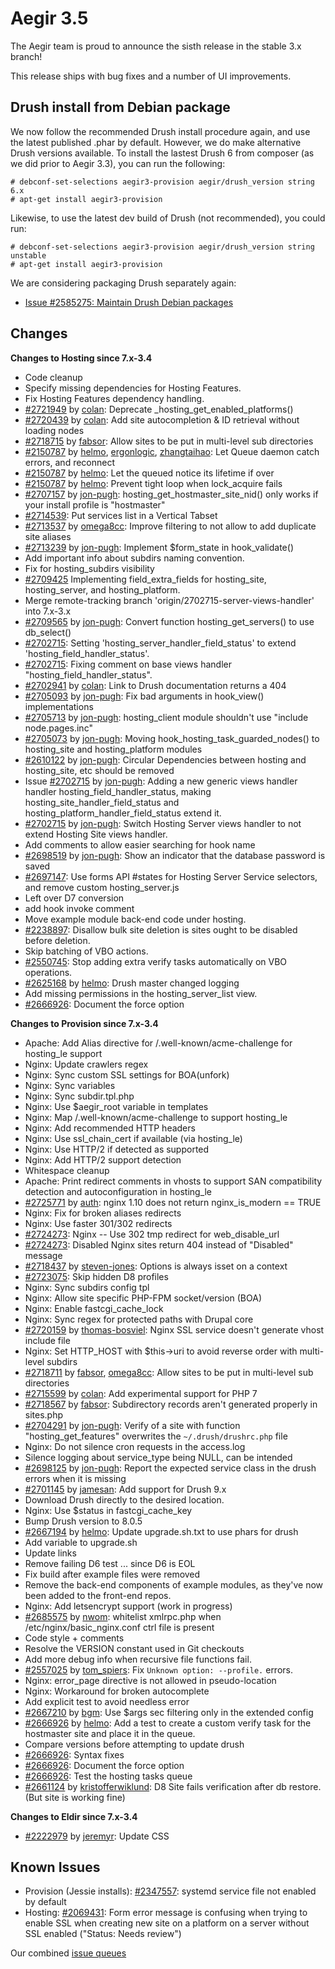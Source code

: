 Aegir 3.5
=========

The Aegir team is proud to announce the sisth release in the stable 3.x branch!

This release ships with bug fixes and a number of UI improvements.

Drush install from Debian package
---------------------------------

We now follow the recommended Drush install procedure again, and use the latest published .phar by default. However, we do make alternative Drush versions available. To install the lastest Drush 6 from composer (as we did prior to Aegir 3.3), you can run the following:

    # debconf-set-selections aegir3-provision aegir/drush_version string 6.x
    # apt-get install aegir3-provision

Likewise, to use the latest dev build of Drush (not recommended), you could run:

    # debconf-set-selections aegir3-provision aegir/drush_version string unstable
    # apt-get install aegir3-provision

We are considering packaging Drush separately again:

* [Issue #2585275: Maintain Drush Debian packages](https://www.drupal.org/node/2585275)

Changes
-------

**Changes to Hosting since 7.x-3.4**

* Code cleanup
* Specify missing dependencies for Hosting Features.
* Fix Hosting Features dependency handling.
* [#2721949](https://www.drupal.orgnode/2721949) by [colan](https://www.drupal.org/u/colan): Deprecate _hosting_get_enabled_platforms()
* [#2720439](https://www.drupal.orgnode/2720439) by [colan](https://www.drupal.org/u/colan): Add site autocompletion & ID retrieval without loading nodes
* [#2718715](https://www.drupal.orgnode/2718715) by [fabsor](https://www.drupal.org/u/fabsor): Allow sites to be put in multi-level sub directories
* [#2150787](https://www.drupal.orgnode/2150787) by [helmo](https://www.drupal.org/u/helmo), [ergonlogic](https://www.drupal.org/u/ergonlogic), [zhangtaihao](https://www.drupal.org/u/zhangtaihao): Let Queue daemon catch errors, and reconnect
* [#2150787](https://www.drupal.orgnode/2150787) by [helmo](https://www.drupal.org/u/helmo): Let the queued notice its lifetime if over
* [#2150787](https://www.drupal.orgnode/2150787) by [helmo](https://www.drupal.org/u/helmo): Prevent tight loop when lock_acquire fails
* [#2707157](https://www.drupal.orgnode/2707157) by [jon-pugh](https://www.drupal.org/u/jon-pugh): hosting_get_hostmaster_site_nid() only works if your install profile is "hostmaster"
* [#2714539](https://www.drupal.orgnode/2714539): Put services list in a Vertical Tabset
* [#2713537](https://www.drupal.orgnode/2713537) by [omega8cc](https://www.drupal.org/u/omega8cc): Improve filtering to not allow to add duplicate site aliases
* [#2713239](https://www.drupal.orgnode/2713239) by [jon-pugh](https://www.drupal.org/u/jon-pugh): Implement $form_state in hook_validate()
* Add important info about subdirs naming convention.
* Fix for hosting_subdirs visibility
* [#2709425](https://www.drupal.orgnode/2709425) Implementing field_extra_fields for hosting_site, hosting_server, and hosting_platform.
* Merge remote-tracking branch 'origin/2702715-server-views-handler' into 7.x-3.x
* [#2709565](https://www.drupal.orgnode/2709565) by [jon-pugh](https://www.drupal.org/u/jon-pugh): Convert function hosting_get_servers() to use db_select()
* [#2702715](https://www.drupal.orgnode/2702715): Setting 'hosting_server_handler_field_status' to extend 'hosting_field_handler_status'.
* [#2702715](https://www.drupal.orgnode/2702715): Fixing comment on base views handler "hosting_field_handler_status".
* [#2702941](https://www.drupal.orgnode/2702941) by [colan](https://www.drupal.org/u/colan): Link to Drush documentation returns a 404
* [#2705093](https://www.drupal.orgnode/2705093) by [jon-pugh](https://www.drupal.org/u/jon-pugh): Fix bad arguments in hook_view() implementations
* [#2705713](https://www.drupal.orgnode/2705713) by [jon-pugh](https://www.drupal.org/u/jon-pugh): hosting_client module shouldn't use "include node.pages.inc"
* [#2705073](https://www.drupal.orgnode/2705073) by [jon-pugh](https://www.drupal.org/u/jon-pugh): Moving hook_hosting_task_guarded_nodes() to hosting_site and hosting_platform modules
* [#2610122](https://www.drupal.orgnode/2610122) by [jon-pugh](https://www.drupal.org/u/jon-pugh): Circular Dependencies between hosting and hosting_site, etc should be removed
*  Issue [#2702715](https://www.drupal.orgnode/2702715) by [jon-pugh](https://www.drupal.org/u/jon-pugh): Adding a new generic views handler handler hosting_field_handler_status, making hosting_site_handler_field_status and hosting_platform_handler_field_status extend it.
* [#2702715](https://www.drupal.orgnode/2702715) by [jon-pugh](https://www.drupal.org/u/jon-pugh): Switch Hosting Server views handler to not extend Hosting Site views handler.
* Add comments to allow easier searching for hook name
* [#2698519](https://www.drupal.orgnode/2698519) by [jon-pugh](https://www.drupal.org/u/jon-pugh): Show an indicator that the database password is saved
* [#2697147](https://www.drupal.orgnode/2697147): Use forms API #states for Hosting Server Service selectors, and remove custom hosting_server.js
* Left over D7 conversion
* add hook invoke comment
* Move example module back-end code under hosting.
* [#2238897](https://www.drupal.orgnode/2238897): Disallow bulk site deletion is sites ought to be disabled before deletion.
* Skip batching of VBO actions.
* [#2550745](https://www.drupal.orgnode/2550745): Stop adding extra verify tasks automatically on VBO operations.
* [#2625168](https://www.drupal.orgnode/2625168) by [helmo](https://www.drupal.org/u/helmo): Drush master changed logging
* Add missing permissions in the hosting_server_list view.
* [#2666926](https://www.drupal.orgnode/2666926): Document the force option


**Changes to Provision since 7.x-3.4**

* Apache: Add Alias directive for /.well-known/acme-challenge for hosting_le support
* Nginx: Update crawlers regex
* Nginx: Sync custom SSL settings for BOA(unfork)
* Nginx: Sync variables
* Nginx: Sync subdir.tpl.php
* Nginx: Use $aegir_root variable in templates
* Nginx: Map /.well-known/acme-challenge to support hosting_le
* Nginx: Add recommended HTTP headers
* Nginx: Use ssl_chain_cert if available (via hosting_le)
* Nginx: Use HTTP/2 if detected as supported
* Nginx: Add HTTP/2 support detection
* Whitespace cleanup
* Apache: Print redirect comments in vhosts to support SAN compatibility detection and autoconfiguration in hosting_le
* [#2725771](https://www.drupal.org/node/2725771) by [auth](https://www.drupal.org//u/auth): nginx 1.10 does not return nginx_is_modern == TRUE
* Nginx: Fix for broken aliases redirects
* Nginx: Use faster 301/302 redirects
* [#2724273](https://www.drupal.orgnode/2724273): Nginx -- Use 302 tmp redirect for web_disable_url
* [#2724273](https://www.drupal.orgnode/2724273): Disabled Nginx sites return 404 instead of "Disabled" message
* [#2718437](https://www.drupal.orgnode/2718437) by [steven-jones](https://www.drupal.org/u/steven-jones): Options is always isset on a context
* [#2723075](https://www.drupal.orgnode/2723075): Skip hidden D8 profiles
* Nginx: Sync subdirs config tpl
* Nginx: Allow site specific PHP-FPM socket/version (BOA)
* Nginx: Enable fastcgi_cache_lock
* Nginx: Sync regex for protected paths with Drupal core
* [#2720159](https://www.drupal.orgnode/2720159) by [thomas-bosviel](https://www.drupal.org/u/thomas-bosviel): Nginx SSL service doesn't generate vhost include file
* Nginx: Set HTTP_HOST with $this->uri to avoid reverse order with multi-level subdirs
* [#2718711](https://www.drupal.orgnode/2718711) by [fabsor](https://www.drupal.org/u/fabsor), [omega8cc](https://www.drupal.org/u/omega8cc): Allow sites to be put in multi-level sub directories
* [#2715599](https://www.drupal.orgnode/2715599) by [colan](https://www.drupal.org/u/colan): Add experimental support for PHP 7
* [#2718567](https://www.drupal.orgnode/2718567) by [fabsor](https://www.drupal.org/u/fabsor): Subdirectory records aren't generated properly in sites.php
* [#2704291](https://www.drupal.orgnode/2704291) by [jon-pugh](https://www.drupal.org/u/jon-pugh): Verify of a site with function "hosting_get_features" overwrites the `~/.drush/drushrc.php` file
* Nginx: Do not silence cron requests in the access.log
* Silence logging about service_type being NULL, can be intended
* [#2698125](https://www.drupal.orgnode/2698125) by [jon-pugh](https://www.drupal.org/u/jon-pugh): Report the expected service class in the drush errors when it is missing
* [#2701145](https://www.drupal.orgnode/2701145) by [jamesan](https://www.drupal.org/u/jamesan): Add support for Drush 9.x
* Download Drush directly to the desired location.
* Nginx: Use $status in fastcgi_cache_key
* Bump Drush version to 8.0.5
* [#2667194](https://www.drupal.orgnode/2667194) by [helmo](https://www.drupal.org/u/helmo): Update upgrade.sh.txt to use phars for drush
* Add variable to upgrade.sh
* Update links
* Remove failing D6 test ... since D6 is EOL
* Fix build after example files were removed
* Remove the back-end components of example modules, as they've now been added to the front-end repos.
* Nginx: Add letsencrypt support (work in progress)
* [#2685575](https://www.drupal.orgnode/2685575) by [nwom](https://www.drupal.org/u/nwom): whitelist xmlrpc.php when /etc/nginx/basic_nginx.conf ctrl file is present
* Code style + comments
* Resolve the VERSION constant used in Git checkouts
* Add more debug info when recursive file functions fail.
* [#2557025](https://www.drupal.orgnode/2557025) by [tom_spiers](https://www.drupal.org/u/tom_spiers): Fix `Unknown option: --profile.` errors.
* Nginx: error_page directive is not allowed in pseudo-location
* Nginx: Workaround for broken autocomplete
* Add explicit test to avoid needless error
* [#2667210](https://www.drupal.orgnode/2667210) by [bgm](https://www.drupal.org/u/bgm): Use $args sec filtering only in the extended config
* [#2666926](https://www.drupal.orgnode/2666926) by [helmo](https://www.drupal.org/u/helmo): Add a test to create a custom verify task for the hostmaster site and place it in the queue.
* Compare versions before attempting to update drush
* [#2666926](https://www.drupal.orgnode/2666926): Syntax fixes
* [#2666926](https://www.drupal.orgnode/2666926): Document the force option
* [#2666926](https://www.drupal.orgnode/2666926): Test the hosting tasks queue
* [#2661124](https://www.drupal.orgnode/2661124) by [kristofferwiklund](https://www.drupal.org/u/kristofferwiklund): D8 Site fails verification after db restore. (But site is working fine)


**Changes to Eldir since 7.x-3.4**

* [#2222979](https://www.drupal.org/node/2222979) by [jeremyr](https://www.drupal.org/u/jeremyr): Update CSS



Known Issues
------------
* Provision (Jessie installs): [#2347557](https://www.drupal.org/node/2347557): systemd service file not enabled by default
* Hosting: [#2069431](https://www.drupal.org/node/2069431): Form error message is confusing when trying to enable SSL when creating new site on a platform on a server without SSL enabled ("Status: Needs review")


Our combined [issue queues](https://www.drupal.org/project/issues?projects=provision%2C+hosting%2C+eldir%2C+Hostmaster+%28Aegir%29%2C+Aegir+Hosting+Git%2C+Aegir+Hosting+tasks+extra%2C+Aegir+Hosting+Logs%2C+Hosting+Site+Backup+Manager)
